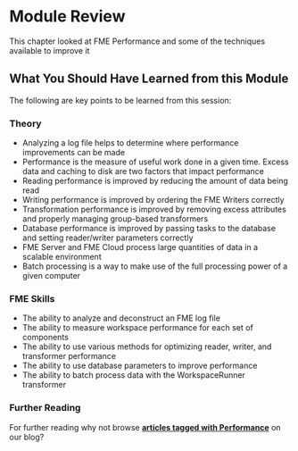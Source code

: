 # Module Review

This chapter looked at FME Performance and some of the techniques available to improve it

## What You Should Have Learned from this Module ##

The following are key points to be learned from this session: 

### Theory ###

- Analyzing a log file helps to determine where performance improvements can be made
- Performance is the measure of useful work done in a given time. Excess data and caching to disk are two factors that impact performance
- Reading performance is improved by reducing the amount of data being read
- Writing performance is improved by ordering the FME Writers correctly
- Transformation performance is improved by removing excess attributes and properly managing group-based transformers
- Database performance is improved by passing tasks to the database and setting reader/writer parameters correctly
- FME Server and FME Cloud process large quantities of data in a scalable environment
- Batch processing is a way to make use of the full processing power of a given computer

### FME Skills ###

- The ability to analyze and deconstruct an FME log file
- The ability to measure workspace performance for each set of components
- The ability to use various methods for optimizing reader, writer, and transformer performance
- The ability to use database parameters to improve performance
- The ability to batch process data with the WorkspaceRunner transformer

### Further Reading ###

For further reading why not browse **[articles tagged with Performance](https://www.safe.com/search/?site-search=performance&site=blog.safe.com)** on our blog? 

